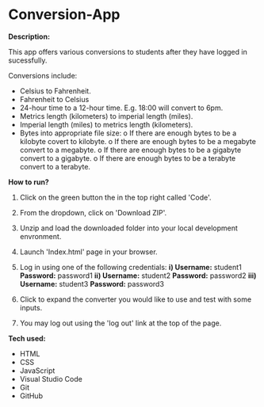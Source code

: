 # Conversion-App

**Description:**

This app offers various conversions to students after they have logged in sucessfully. 

Conversions include:
* Celsius to Fahrenheit.
* Fahrenheit to Celsius
* 24-hour time to a 12-hour time. E.g. 18:00 will convert to 6pm.
* Metrics length (kilometers) to imperial length (miles).
* Imperial length (miles) to metrics length (kilometers).
* Bytes into appropriate file size:
  o If there are enough bytes to be a kilobyte covert to kilobyte.
  o If there are enough bytes to be a megabyte convert to a megabyte.
  o If there are enough bytes to be a gigabyte convert to a gigabyte.
  o If there are enough bytes to be a terabyte convert to a terabyte.
  
**How to run?**
1. Click on the green button the in the top right called 'Code'.
2. From the dropdown, click on 'Download ZIP'.
3. Unzip and load the downloaded folder into your local development envronment. 
4. Launch 'Index.html' page in your browser.
5. Log in using one of the following credentials:
  **i) Username:** student1
       **Password:** password1
 **ii) Username:** student2
       **Password:** password2
**iii) Username:** student3
       **Password:** password3
     
6. Click to expand the converter you would like to use and test with some inputs. 
7. You may log out using the 'log out' link at the top of the page.

**Tech used:**
* HTML
* CSS
* JavaScript
* Visual Studio Code
* Git
* GitHub
